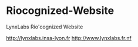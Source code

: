 Riocognized-Website
===================

LynxLabs Rio'cognized Website

http://lynxlabs.insa-lyon.fr
http://www.lynxlabs.fr.nf
